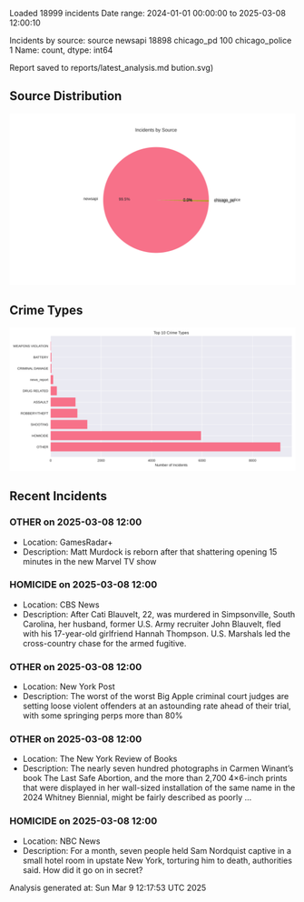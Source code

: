 
Loaded 18999 incidents
Date range: 2024-01-01 00:00:00 to 2025-03-08 12:00:10

Incidents by source:
source
newsapi           18898
chicago_pd          100
chicago_police        1
Name: count, dtype: int64

Report saved to reports/latest_analysis.md
bution.svg)

## Source Distribution
![Source Distribution](images/source_distribution.svg)

## Crime Types
![Crime Types](images/crime_types.svg)

## Recent Incidents

### OTHER on 2025-03-08 12:00
- Location: GamesRadar+
- Description: Matt Murdock is reborn after that shattering opening 15 minutes in the new Marvel TV show


### HOMICIDE on 2025-03-08 12:00
- Location: CBS News
- Description: After Cati Blauvelt, 22, was murdered in Simpsonville, South Carolina, her husband, former U.S. Army recruiter John Blauvelt, fled with his 17-year-old girlfriend Hannah Thompson. U.S. Marshals led the cross-country chase for the armed fugitive.


### OTHER on 2025-03-08 12:00
- Location: New York Post
- Description: The worst of the worst Big Apple criminal court judges are setting loose violent offenders at an astounding rate ahead of their trial, with some springing perps more than 80%


### OTHER on 2025-03-08 12:00
- Location: The New York Review of Books
- Description: The nearly seven hundred photographs in Carmen Winant’s book The Last Safe Abortion, and the more than 2,700 4×6-inch prints that were displayed in her wall-sized installation of the same name in the 2024 Whitney Biennial, might be fairly described as poorly …


### HOMICIDE on 2025-03-08 12:00
- Location: NBC News
- Description: For a month, seven people held Sam Nordquist captive in a small hotel room in upstate New York, torturing him to death, authorities said. How did it go on in secret?

Analysis generated at: Sun Mar  9 12:17:53 UTC 2025

